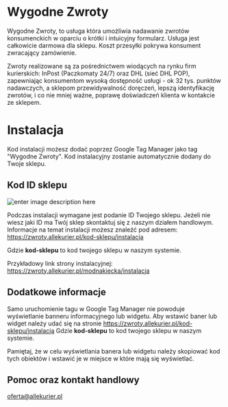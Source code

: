 # Wygodne Zwroty

Wygodne Zwroty, to usługa która umożliwia nadawanie zwrotów konsumenckich w oparciu o krótki i intuicyjny formularz. Usługa jest całkowicie darmowa dla sklepu. Koszt przesyłki pokrywa konsument zwracający zamówienie.

Zwroty realizowane są za pośrednictwem wiodących na rynku firm kurierskich: InPost (Paczkomaty 24/7) oraz DHL (sieć DHL POP), zapewniając konsumentom wysoką dostępność usługi - ok 32 tys. punktów nadawczych, a sklepom przewidywalność doręczeń, lepszą identyfikację zwrotów, i co nie mniej ważne, poprawę doświadczeń klienta w kontakcie ze sklepem.

# Instalacja

Kod instalacji możesz dodać poprzez Google Tag Manager jako tag "Wygodne Zwroty". Kod instalacyjny zostanie automatycznie dodany do Twoje sklepu. 

## Kod ID sklepu
![enter image description here](https://allekurier.pl/static/gtm/gtm1.png)

Podczas instalacji wymagane jest podanie ID Twojego sklepu. 
Jeżeli nie wiesz jaki ID ma Twój sklep skontaktuj się z naszym działem handlowym.
Informacje na temat instalacji możesz znaleźć pod adresem: https://zwroty.allekurier.pl/kod-sklepu/instalacja

Gdzie **kod-sklepu** to kod twojego sklepu w naszym systemie.

Przykładowy link strony instalacyjnej: https://zwroty.allekurier.pl/modnakiecka/instalacja

## Dodatkowe informacje

Samo uruchomienie tagu w Google Tag Manager nie powoduje wyświetlanie banneru informacyjnego lub widgetu.
Aby wstawić baner lub widget należy udać się na stronie https://zwroty.allekurier.pl/kod-sklepu/instalacja 
Gdzie **kod-sklepu** to kod twojego sklepu w naszym systemie.


Pamiętaj, że w celu wyświetlania banera lub widgetu należy skopiować kod tych obiektów i wstawić je w miejsce w które mają się wyświetlać.


## Pomoc oraz kontakt handlowy
[oferta@allekurier.pl](oferta@allekurier.pl)

